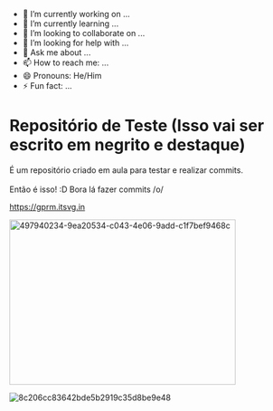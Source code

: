 - 🔭 I’m currently working on ...
- 🌱 I’m currently learning ...
- 👯 I’m looking to collaborate on ...
- 🤔 I’m looking for help with ...
- 💬 Ask me about ...
- 📫 How to reach me: ...
- 😄 Pronouns: He/Him
- ⚡ Fun fact: ...
# Repositório de Teste (Isso vai ser escrito em negrito e destaque)

É um repositório criado em aula para testar e realizar commits.<br><br>
Então é isso! :D
Bora lá fazer commits /o/

https://gprm.itsvg.in


<img width="400" height="292" alt="497940234-9ea20534-c043-4e06-9add-c1f7bef9468c" src="https://github.com/user-attachments/assets/ba9f3d4c-3285-41dc-97f5-9937c347f46c" />


![8c206cc83642bde5b2919c35d8be9e48](https://github.com/user-attachments/assets/8c32d2ae-38e5-4cc2-88c8-4d36a2afe00b)




